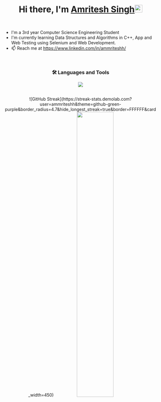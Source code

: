 <div align="center">
   
   <h1>Hi there, I'm <a href="https://github.com/ammriteshh/">Amritesh Singh</a><img src="https://media.giphy.com/media/hvRJCLFzcasrR4ia7z/giphy.gif" width="25px"></h1>

</div>

<br>

- I'm a 3rd year Computer Science Engineering Student
- I'm currently learning Data Structures and Algorithms in C++, App and Web Testing using Selenium and Web Development.
- 📫 Reach me at https://www.linkedin.com/in/ammriteshh/
<!--- 🔗 Check out my portfolio:-->

</p>

<br>

<h3 align="center"> 🛠️ Languages and Tools </h3>
<p align="center">
  <a href="https://skillicons.dev">
    <img src="https://skillicons.dev/icons?i=html,css,js,react,tailwind,typescript,next,mysql,nodejs,express,cpp,py,java,selenium,git,github,vscode,figma&perline=8" />
  </a>
</p>

<br>


<div align="center">
  ![GitHub Streak](https://streak-stats.demolab.com?user=ammriteshh&theme=github-green-purple&border_radius=4.7&hide_longest_streak=true&border=FFFFFF&card_width=450)


<!-- <img src="https://github-readme-stats-own-pi.vercel.app/api?username=ammriteshh&show_icons=true&theme=dark&hide_border=false&include_all_commits=false&count_private=true&ring_color=79FF97" style="width: 49%; margin-right: 10px;"/> -->

  <img src="https://github-readme-stats-own-pi.vercel.app/api/top-langs/?username=ammriteshh&layout=compact&theme=dark&count_private=true&langs_count=10&hide=shell,EJS,PHP" style="width: 49%; margin-left: 10px;"/>
</div>


